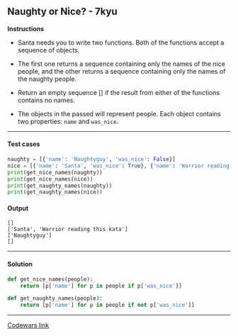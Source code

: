 ## Naughty or Nice? - 7kyu

**Instructions**

- Santa needs you to write two functions. Both of the functions accept a sequence of objects.

- The first one returns a sequence containing only the names of the nice people, and the other returns a sequence containing only the names of the naughty people.

- Return an empty sequence [] if the result from either of the functions contains no names.

- The objects in the passed will represent people. Each object contains two properties: `name` and `was_nice`.

---

#### Test cases

```python
naughty = [{'name': 'Naughtyguy', 'was_nice': False}]
nice = [{'name': 'Santa', 'was_nice': True}, {'name': 'Warrior reading this kata', 'was_nice': True}]
print(get_nice_names(naughty))
print(get_nice_names(nice))
print(get_naughty_names(naughty))
print(get_naughty_names(nice))
```

#### Output
```
[]
['Santa', 'Warrior reading this kata']
['Naughtyguy']
[]
```

---

#### Solution

```python
def get_nice_names(people):
    return [p['name'] for p in people if p['was_nice']]

def get_naughty_names(people):
    return [p['name'] for p in people if not p['was_nice']]
```

---

[Codewars link](https://www.codewars.com/kata/52a6b34e43c2484ac10000cd)
